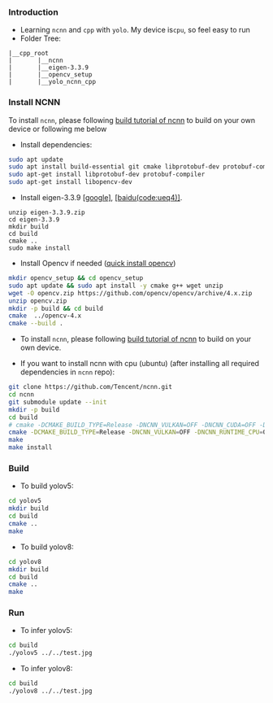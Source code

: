<!-- Everylink I used to install =))
https://github.com/Tencent/ncnn/issues/3936
https://medium.com/mlearning-ai/deployment-of-pytorch-model-using-ncnn-bceff5d846b0
https://github.com/freshtechyy/NCNN-Deployment-image-classification-example/tree/main
https://docs.ultralytics.com/modes/export/#key-features-of-export-mode
https://convertmodel.com/#outputFormat=ncnn
https://github.com/daquexian/onnx-simplifier
https://github.com/nihui/ncnn-assets/tree/master/models
https://github.com/Tencent/ncnn/discussions/4541
https://github.com/triple-Mu/ncnn-examples/blob/main/cpp/yolov5/CMakeLists.txt
https://docs.opencv.org/4.x/d7/d9f/tutorial_linux_install.html
https://github.com/Tencent/ncnn/issues/3578
https://github.com/atanmarko/ncnn-with-cuda
 -->
### Introduction
- Learning `ncnn` and `cpp` with `yolo`. My device is`cpu`, so feel easy to run
- Folder Tree:
```
|__cpp_root
|       |__ncnn
|       |__eigen-3.3.9
|       |__opencv_setup
|       |__yolo_ncnn_cpp
```

### Install NCNN

To install `ncnn`, please following [build tutorial of ncnn](https://github.com/Tencent/ncnn/wiki/how-to-build) to build on your own device or following me below 
<!-- https://waittim.github.io/2020/11/10/build-ncnn/ -->

- Install dependencies:

```bash
sudo apt update
sudo apt install build-essential git cmake libprotobuf-dev protobuf-compiler libvulkan-dev vulkan-utils libopencv-dev
sudo apt-get install libprotobuf-dev protobuf-compiler
sudo apt-get install libopencv-dev
```

- Install eigen-3.3.9 [[google]](https://drive.google.com/file/d/1rqO74CYCNrmRAg8Rra0JP3yZtJ-rfket/view?usp=sharing), [[baidu(code:ueq4)]](https://pan.baidu.com/s/15kEfCxpy-T7tz60msxxExg).

```shell
unzip eigen-3.3.9.zip
cd eigen-3.3.9
mkdir build
cd build
cmake ..
sudo make install
```

- Install Opencv if needed ([quick install opencv](https://docs.opencv.org/4.x/d7/d9f/tutorial_linux_install.html))

```bash
mkdir opencv_setup && cd opencv_setup
sudo apt update && sudo apt install -y cmake g++ wget unzip
wget -O opencv.zip https://github.com/opencv/opencv/archive/4.x.zip
unzip opencv.zip
mkdir -p build && cd build
cmake  ../opencv-4.x
cmake --build .
```

- To install `ncnn`, please following [build tutorial of ncnn](https://github.com/Tencent/ncnn/wiki/how-to-build) to build on your own device.
<!-- https://waittim.github.io/2020/11/10/build-ncnn/ -->


- If you want to install ncnn with cpu (ubuntu) (after installing all required dependencies in `ncnn` repo):

```bash
git clone https://github.com/Tencent/ncnn.git
cd ncnn
git submodule update --init
mkdir -p build
cd build
# cmake -DCMAKE_BUILD_TYPE=Release -DNCNN_VULKAN=OFF -DNCNN_CUDA=OFF -DNCNN_RUNTIME_CPU=ON  -DNCNN_SYSTEM_GLSLANG=ON -DNCNN_SHARED_LIB=ON ..
cmake -DCMAKE_BUILD_TYPE=Release -DNCNN_VULKAN=OFF -DNCNN_RUNTIME_CPU=ON -DNCNN_SYSTEM_GLSLANG=ON -DNCNN_BUILD_EXAMPLES=OFF -DNCNN_SHARED_LIB=ON ..
make
make install
```

### Build

- To build yolov5:
```bash
cd yolov5
mkdir build
cd build
cmake ..
make
```

- To build yolov8:
```bash
cd yolov8
mkdir build
cd build
cmake ..
make
```

### Run

- To infer yolov5:
```bash
cd build
./yolov5 ../../test.jpg
```

- To infer yolov8:
```bash
cd build
./yolov8 ../../test.jpg
```